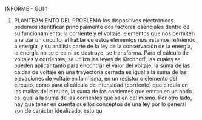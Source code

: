 INFORME - GUI 1

1. PLANTEAMIENTO DEL PROBLEMA
los dispositivos electrónicos podemos identificar
principalmente dos factores esenciales dentro de su
funcionamiento, la corriente y el voltaje, elementos que nos
permiten analizar un circuito, al hablar de estos elementos nos
estamos refiriendo a energía, y su análisis parte de la ley de la
conservación de la energía, la energía no se crea ni se destruye,
se transforma.
Para el cálculo de voltajes y corrientes, se utiliza las leyes de
Kirchhoff, las cuales se pueden aplicar tanto para encontrar el
valor del voltaje, la suma de las caídas de voltaje en una
trayectoria cerrada es igual a la suma de las elevaciones de
voltaje en la misma, en un resistor o elemento del circuito, como
para el cálculo de intensidad (corriente) que circula en las
mallas del circuito, la suma de las corrientes que entran en un
nodo es igual a la suma de las corrientes que salen del mismo.
Por otro lado, hay que tener en cuenta que los conceptos de
una ley por lo general son de carácter idealizado, esto qu
